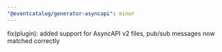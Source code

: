 ```yaml
---
"@eventcatalog/generator-asyncapi": minor
---
```


fix(plugin): added support for AsyncAPI v2 files, pub/sub messages now matched correctly
